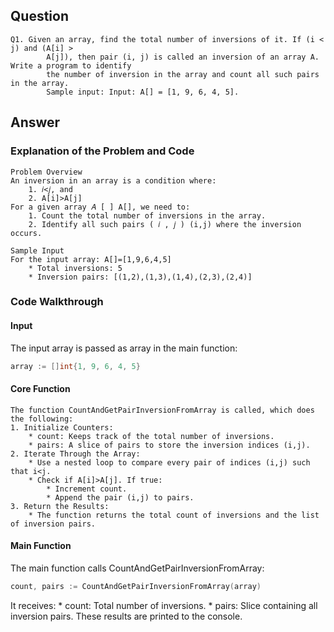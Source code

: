 ## Question
```
Q1. Given an array, find the total number of inversions of it. If (i < j) and (A[i] >
		A[j]), then pair (i, j) is called an inversion of an array A. Write a program to identify
		the number of inversion in the array and count all such pairs in the array.
		Sample input: Input: A[] = [1, 9, 6, 4, 5].
```

## Answer
### Explanation of the Problem and Code
```
Problem Overview
An inversion in an array is a condition where:
    1. 𝑖<𝑗, and
    2. A[i]>A[j]
For a given array 𝐴 [ ] A[], we need to:
    1. Count the total number of inversions in the array.
    2. Identify all such pairs ( 𝑖 , 𝑗 ) (i,j) where the inversion occurs.

Sample Input
For the input array: A[]=[1,9,6,4,5]
    * Total inversions: 5
    * Inversion pairs: [(1,2),(1,3),(1,4),(2,3),(2,4)]
```

### Code Walkthrough

#### Input
The input array is passed as array in the main function:
``` go
array := []int{1, 9, 6, 4, 5}
```

#### Core Function
```
The function CountAndGetPairInversionFromArray is called, which does the following:
1. Initialize Counters:
    * count: Keeps track of the total number of inversions.
    * pairs: A slice of pairs to store the inversion indices (i,j).
2. Iterate Through the Array:
    * Use a nested loop to compare every pair of indices (i,j) such that i<j.
    * Check if A[i]>A[j]. If true:
        * Increment count.
        * Append the pair (i,j) to pairs.
3. Return the Results:
    * The function returns the total count of inversions and the list of inversion pairs.
```

#### Main Function
The main function calls CountAndGetPairInversionFromArray:
``` go
count, pairs := CountAndGetPairInversionFromArray(array)
```
It receives:
    * count: Total number of inversions.
    * pairs: Slice containing all inversion pairs.
These results are printed to the console.
